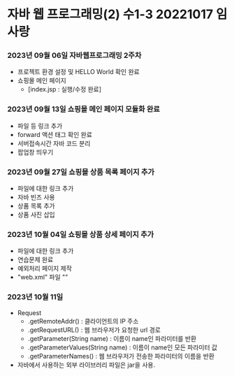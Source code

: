 # 자바 웹 프로그래밍(2) 수1-3 20221017 임사랑

### 2023년 09월 06일 자바웹프로그래밍 2주차
* 프로젝트 환경 설정 및 HELLO World 확인 완료
* 쇼핑몰 메인 페이지
    * [index.jsp : 실행/수정 완료]

### 2023년 09월 13일 쇼핑몰 메인 페이지 모듈화 완료
* 파일 등 링크 추가
* forward 액션 태그 확인 완료
* 서버접속시간 자바 코드 분리
* 팝업창 띄우기

### 2023년 09월 27일 쇼핑몰 상품 목록 페이지 추가
* 파일에 대한 링크 추가
* 자바 빈즈 사용
* 상품 목록 추가
* 상품 사진 삽입

### 2023년 10월 04일 쇼핑몰 상품 상세 페이지 추가
* 파일에 대한 링크 추가
* 연습문제 완료
* 예외처리 페이지 제작
* "web.xml" 파일 "<error-page>"

### 2023년 10월 11일 
* Request
    * .getRemoteAddr() : 클라이언트의 IP 주소
    * .getRequestURL() : 웹 브라우저가 요청한 url 경로
    * .getParameter(String name) : 이름이 name인 파라미터를 반환
    * .getParameterValues(String name) : 이름이 name인 모든 파라미터 값
    * .getParameterNames() : 웹 브라우저가 전송한 파라미터의 이름을 반환
* 자바에서 사용하는 외부 라이브러리 파일은 jar을 사용.
    
    